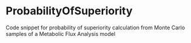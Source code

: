 # ProbabilityOfSuperiority
Code snippet for probability of superiority calculation from Monte Carlo samples of a Metabolic Flux Analysis model
